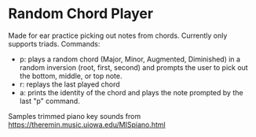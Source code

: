 # Random Chord Player 

Made for ear practice picking out notes from chords. Currently only supports triads.
Commands:
- p: plays a random chord (Major, Minor, Augmented, Diminished) in a random inversion (root, first, second) and prompts the user to pick out the bottom, middle, or top note.
- r: replays the last played chord
- a: prints the identity of the chord and plays the note prompted by the last "p" command.

Samples trimmed piano key sounds from https://theremin.music.uiowa.edu/MISpiano.html
